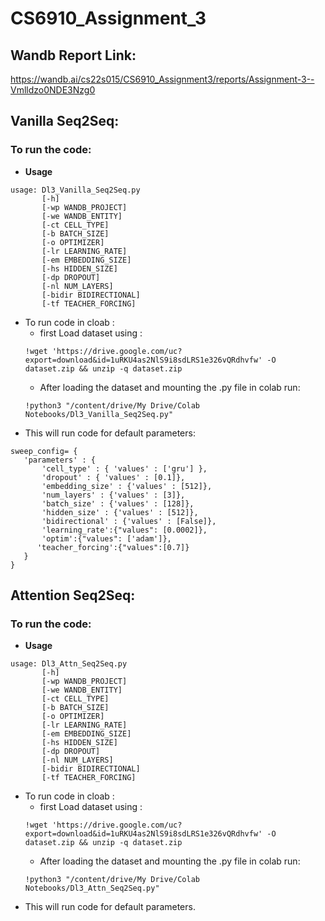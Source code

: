 # CS6910_Assignment_3

## Wandb Report Link: 
https://wandb.ai/cs22s015/CS6910_Assignment3/reports/Assignment-3--Vmlldzo0NDE3Nzg0
## Vanilla Seq2Seq:
### To run the code:
- **Usage** 
```
usage: Dl3_Vanilla_Seq2Seq.py
       [-h]
       [-wp WANDB_PROJECT]
       [-we WANDB_ENTITY]
       [-ct CELL_TYPE]
       [-b BATCH_SIZE]
       [-o OPTIMIZER]
       [-lr LEARNING_RATE]
       [-em EMBEDDING_SIZE]
       [-hs HIDDEN_SIZE]
       [-dp DROPOUT]
       [-nl NUM_LAYERS]
       [-bidir BIDIRECTIONAL]
       [-tf TEACHER_FORCING]

```
 - To run code in cloab :
    - first Load dataset using :
     ```
     !wget 'https://drive.google.com/uc?export=download&id=1uRKU4as2NlS9i8sdLRS1e326vQRdhvfw' -O dataset.zip && unzip -q dataset.zip

     ```
     - After loading the dataset and mounting the .py file in colab run:
      ```
      !python3 "/content/drive/My Drive/Colab Notebooks/Dl3_Vanilla_Seq2Seq.py"
      ```
- This will run code for default parameters:
 ```
 sweep_config= {
    'parameters' : {
        'cell_type' : { 'values' : ['gru'] },
        'dropout' : { 'values' : [0.1]},
        'embedding_size' : {'values' : [512]},
        'num_layers' : {'values' : [3]},
        'batch_size' : {'values' : [128]},
        'hidden_size' : {'values' : [512]},
        'bidirectional' : {'values' : [False]},
        'learning_rate':{"values": [0.0002]},
        'optim':{"values": ['adam']},
       'teacher_forcing':{"values":[0.7]}
    }
}

 ```
 
 ## Attention Seq2Seq:
### To run the code:
- **Usage** 
```
usage: Dl3_Attn_Seq2Seq.py
       [-h]
       [-wp WANDB_PROJECT]
       [-we WANDB_ENTITY]
       [-ct CELL_TYPE]
       [-b BATCH_SIZE]
       [-o OPTIMIZER]
       [-lr LEARNING_RATE]
       [-em EMBEDDING_SIZE]
       [-hs HIDDEN_SIZE]
       [-dp DROPOUT]
       [-nl NUM_LAYERS]
       [-bidir BIDIRECTIONAL]
       [-tf TEACHER_FORCING]

```
 - To run code in cloab :
    - first Load dataset using :
     ```
     !wget 'https://drive.google.com/uc?export=download&id=1uRKU4as2NlS9i8sdLRS1e326vQRdhvfw' -O dataset.zip && unzip -q dataset.zip

     ```
     - After loading the dataset and mounting the .py file in colab run:
      ```
      !python3 "/content/drive/My Drive/Colab Notebooks/Dl3_Attn_Seq2Seq.py" 
      ```
- This will run code for default parameters. 
 
